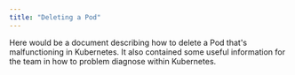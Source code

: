 ```yaml
---
title: "Deleting a Pod"
---
```


Here would be a document describing how to delete a Pod that's malfunctioning in Kubernetes. It also contained some useful information for the team in how to problem diagnose within Kubernetes.
